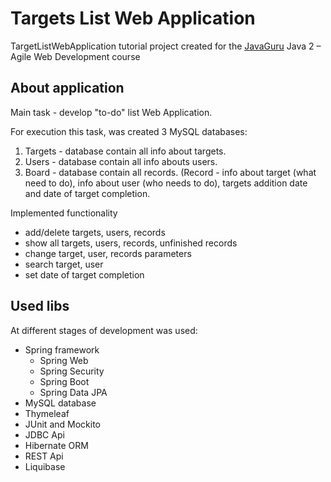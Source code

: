# Targets List Web Application

TargetListWebApplication tutorial project created for the [JavaGuru](https://javaguru.lv/) Java 2 – Agile Web Development course

## About application
Main task - develop "to-do" list Web Application.

For execution this task, was created 3 MySQL databases:
1) Targets - database contain all info about targets.
2) Users - database contain all info abouts users.
3) Board - database contain all records. (Record - info about target (what need to do), info about user (who needs to do), targets addition date and date of target completion.

Implemented functionality

* add/delete targets, users, records
* show all targets, users, records, unfinished records
* change target, user, records parameters
* search target, user
* set date of target completion
 
## Used libs

At different stages of development was used:

* Spring framework
  * Spring Web
  * Spring Security
  * Spring Boot 
  * Spring Data JPA  
* MySQL database
* Thymeleaf  
* JUnit and Mockito  
* JDBC Api
* Hibernate ORM
* REST Api
* Liquibase

